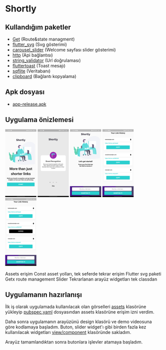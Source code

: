 # Shortly

## Kullandığım paketler

* [Get](https://pub.dev/packages/get) (Route&state managment)
* [flutter_svg](https://pub.dev/packages/flutter_svg) (Svg gösterimi)
* [carousel_slider](https://pub.dev/packages/carousel_slider) (Welcome sayfası slider gösterimi)
* [http](https://pub.dev/packages/http) (Api bağlantısı)
* [string_validator](https://pub.dev/packages/string_validator) (Url doğrulaması)
* [fluttertoast](https://pub.dev/packages/fluttertoast) (Toast mesajı)
* [sqflite](https://pub.dev/packages/sqflite) (Veritabanı)
* [clipboard](https://pub.dev/packages/clipboard) (Bağlantı kopyalama)

## Apk dosyası

* [app-release.apk](https://github.com/fluttertests/grisoft_code_challange/blob/main/demo/app-release.apk) 

## Uygulama önizlemesi

<p float="left">
  <img src="demo/1.png" width="100" />
  <img src="demo/2.png" width="100" />
  <img src="demo/3.png" width="100" />
  <img src="demo/4.png" width="100" />
  <img src="demo/5.png" width="100" />
</p>



Assets erişim
Const asset yolları, tek seferde tekrar erişim
Flutter svg paketi
Getx route management
Slider
Tekrarlanan arayüz widgetları tek classdan



## Uygulamanın hazırlanışı
İlk iş olarak uygulamada kullanılacak olan görselleri [assets](https://github.com/fluttertests/grisoft_code_challange/tree/main/assets) klasörüne yükleyip [pubspec.yaml](https://github.com/fluttertests/grisoft_code_challange/blob/main/pubspec.yaml) dosyasından assets klasörüne erişim izni verdim.

Daha sonra uygulamanın arayüzünü design klasörü ve demo videosuna göre kodlamaya başladım. Buton, slider widget'ı gibi birden fazla kez kullanılacak widgetları [view/component](https://github.com/fluttertests/grisoft_code_challange/tree/main/lib/view/component) klasöründe sakladım.

Arayüz tamamlandıktan sonra butonlara işlevler atamaya başladım.